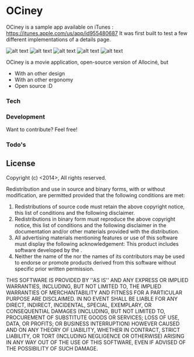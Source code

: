 # OCiney

OCiney is a sample app available on iTunes :  https://itunes.apple.com/us/app/id955480687
It was first built to test a few different implementations of a details page.

![alt text](https://raw.githubusercontent.com/florent37/OCiney-iOS/master/screens/1.png?raw=true)
![alt text](https://raw.githubusercontent.com/florent37/OCiney-iOS/master/screens/2.png?raw=true)
![alt text](https://raw.githubusercontent.com/florent37/OCiney-iOS/master/screens/3.png?raw=true)
![alt text](https://raw.githubusercontent.com/florent37/OCiney-iOS/master/screens/4.png?raw=true)
![alt text](https://raw.githubusercontent.com/florent37/OCiney-iOS/master/screens/5.png?raw=true)


OCiney is a movie application, open-source version of Allociné, but 

- With an other design
- With an other ergonomy
- Open source :D

### Tech

### Development
Want to contribute? Feel free!

### Todo's

License
----

Copyright (c) <2014>, <Florent Champigny>
All rights reserved.

Redistribution and use in source and binary forms, with or without
modification, are permitted provided that the following conditions are met:
1. Redistributions of source code must retain the above copyright
   notice, this list of conditions and the following disclaimer.
2. Redistributions in binary form must reproduce the above copyright
   notice, this list of conditions and the following disclaimer in the
   documentation and/or other materials provided with the distribution.
3. All advertising materials mentioning features or use of this software
   must display the following acknowledgement:
   This product includes software developed by the <organization>.
4. Neither the name of the <organization> nor the
   names of its contributors may be used to endorse or promote products
   derived from this software without specific prior written permission.

THIS SOFTWARE IS PROVIDED BY <Florent Champigny> ''AS IS'' AND ANY
EXPRESS OR IMPLIED WARRANTIES, INCLUDING, BUT NOT LIMITED TO, THE IMPLIED
WARRANTIES OF MERCHANTABILITY AND FITNESS FOR A PARTICULAR PURPOSE ARE
DISCLAIMED. IN NO EVENT SHALL <COPYRIGHT HOLDER> BE LIABLE FOR ANY
DIRECT, INDIRECT, INCIDENTAL, SPECIAL, EXEMPLARY, OR CONSEQUENTIAL DAMAGES
(INCLUDING, BUT NOT LIMITED TO, PROCUREMENT OF SUBSTITUTE GOODS OR SERVICES;
LOSS OF USE, DATA, OR PROFITS; OR BUSINESS INTERRUPTION) HOWEVER CAUSED AND
ON ANY THEORY OF LIABILITY, WHETHER IN CONTRACT, STRICT LIABILITY, OR TORT
(INCLUDING NEGLIGENCE OR OTHERWISE) ARISING IN ANY WAY OUT OF THE USE OF THIS
SOFTWARE, EVEN IF ADVISED OF THE POSSIBILITY OF SUCH DAMAGE.
